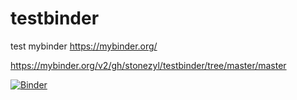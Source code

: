 # testbinder
test mybinder https://mybinder.org/

https://mybinder.org/v2/gh/stonezyl/testbinder/tree/master/master

[![Binder](https://mybinder.org/badge.svg)](https://mybinder.org/v2/gh/stonezyl/testbinder/tree/master/master)


